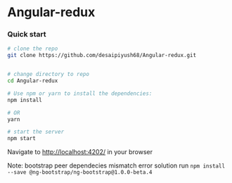 # Angular-redux
### Quick start

```bash
# clone the repo
git clone https://github.com/desaipiyush68/Angular-redux.git


# change directory to repo
cd Angular-redux

# Use npm or yarn to install the dependencies:
npm install

# OR
yarn

# start the server
npm start
```

Navigate to [http://localhost:4202/](http://localhost:4202/) in your browser

Note: bootstrap peer dependecies mismatch error solution  run `npm install --save @ng-bootstrap/ng-bootstrap@1.0.0-beta.4`
